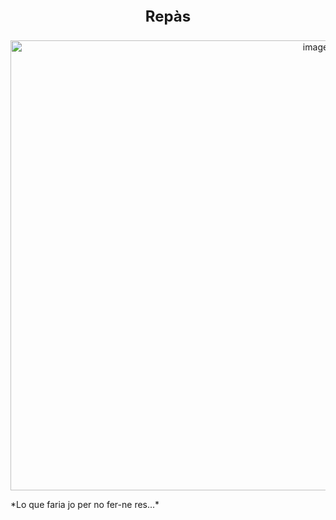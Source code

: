<p align="center" style="font-size:24px; font-weight:bold;">Repàs</p>

<p align="center">
  <img width="960" height="720" alt="image" src="https://github.com/user-attachments/assets/f523d55d-6e80-49f1-aff6-d24fd16a5b65" />
</p>
*Lo que faria jo per no fer-ne res...*
